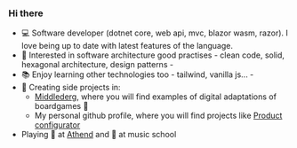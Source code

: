 ### Hi there

- :computer:  Software developer (dotnet core, web api, mvc, blazor wasm, razor). I love being up to date with latest features of the language. 
- :palm_tree: Interested in software architecture good practises - clean code, solid, hexagonal architecture, design patterns -
- :books: Enjoy learning other technologies too - tailwind, vanilla js... -
- :seedling: Creating side projects in:
   - [Middlederg](https://github.com/Middlederg), where you will find examples of digital adaptations of boardgames :game_die:
   - My personal github profile, where you will find projects like [Product configurator](https://github.com/jcl86/product-configurator)
- Playing :guitar: at [Athend](https://soundcloud.com/athend) and :saxophone: at music school
